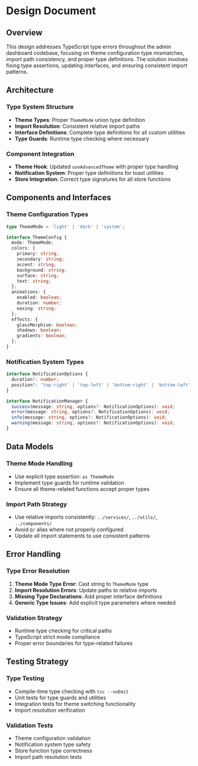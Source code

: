 # Design Document

## Overview

This design addresses TypeScript type errors throughout the admin dashboard codebase, focusing on theme configuration type mismatches, import path consistency, and proper type definitions. The solution involves fixing type assertions, updating interfaces, and ensuring consistent import patterns.

## Architecture

### Type System Structure
- **Theme Types**: Proper `ThemeMode` union type definition
- **Import Resolution**: Consistent relative import paths
- **Interface Definitions**: Complete type definitions for all custom utilities
- **Type Guards**: Runtime type checking where necessary

### Component Integration
- **Theme Hook**: Updated `useAdvancedTheme` with proper type handling
- **Notification System**: Proper type definitions for toast utilities
- **Store Integration**: Correct type signatures for all store functions

## Components and Interfaces

### Theme Configuration Types
```typescript
type ThemeMode = 'light' | 'dark' | 'system';

interface ThemeConfig {
  mode: ThemeMode;
  colors: {
    primary: string;
    secondary: string;
    accent: string;
    background: string;
    surface: string;
    text: string;
  };
  animations: {
    enabled: boolean;
    duration: number;
    easing: string;
  };
  effects: {
    glassMorphism: boolean;
    shadows: boolean;
    gradients: boolean;
  };
}
```

### Notification System Types
```typescript
interface NotificationOptions {
  duration?: number;
  position?: 'top-right' | 'top-left' | 'bottom-right' | 'bottom-left';
}

interface NotificationManager {
  success(message: string, options?: NotificationOptions): void;
  error(message: string, options?: NotificationOptions): void;
  info(message: string, options?: NotificationOptions): void;
  warning(message: string, options?: NotificationOptions): void;
}
```

## Data Models

### Theme Mode Handling
- Use explicit type assertion: `as ThemeMode`
- Implement type guards for runtime validation
- Ensure all theme-related functions accept proper types

### Import Path Strategy
- Use relative imports consistently: `../services/`, `../utils/`, `../components/`
- Avoid `@/` alias where not properly configured
- Update all import statements to use consistent patterns

## Error Handling

### Type Error Resolution
1. **Theme Mode Type Error**: Cast string to `ThemeMode` type
2. **Import Resolution Errors**: Update paths to relative imports
3. **Missing Type Declarations**: Add proper interface definitions
4. **Generic Type Issues**: Add explicit type parameters where needed

### Validation Strategy
- Runtime type checking for critical paths
- TypeScript strict mode compliance
- Proper error boundaries for type-related failures

## Testing Strategy

### Type Testing
- Compile-time type checking with `tsc --noEmit`
- Unit tests for type guards and utilities
- Integration tests for theme switching functionality
- Import resolution verification

### Validation Tests
- Theme configuration validation
- Notification system type safety
- Store function type correctness
- Import path resolution tests